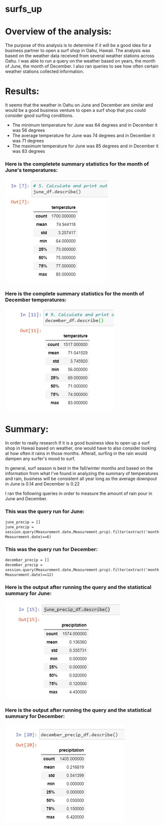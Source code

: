 # surfs_up

# Overview of the analysis:

The purpose of this analysis is to determine if it will be a good idea for a business partner to open a surf shop in Oahu, Hawaii. The analysis was based on the weather data received from several weather stations across Oahu. I was able to run a query on the weather based on years, the month of June, the month of December. I also ran queries to see how often certain weather stations collected information.

# Results:

It seems that the weather in Oahu on June and December are similar and would be a good business venture to open a surf shop that you could consider good surfing conditions.

  - The minimum temperature for June was 64 degrees and in December it was 56 degrees
  - The average temperature for June was 74 degrees and in December it was 71 degrees
  - The maximum temperature for June was 85 degrees and in December it was 83 degrees
  
 ### Here is the completete summary statistics for the month of June's temperatures:
  
  ![june_temp.png](june_temp.png)
  
 ### Here is the complete summary statistics for the month of December temperatures:
  
  ![december_temp.png](december_temp.png)
  

# Summary: 

In order to really research if it is a good business idea to open up a surf shop in Hawaii based on weather, one would have to also consider looking at how often it rains in those months. Afterall, surfing in the rain would dampen any surfer's mood to surf. 

In general, surf season is best in the fall/winter months and based on the information from what I've found in analyzing the summary of temperatures and rain, business will be consistent all year long as the average downpout in June is 0.14 and December is 0.22

I ran the following queries in order to measure the amount of rain pour in June and December.

### This was the query run for June:

```
june_precip = []
june_precip = session.query(Measurement.date,Measurement.prcp).filter(extract('month', Measurement.date)==6)
```

### This was the query run for December:
```
december_precip = []
december_precip = session.query(Measurement.date,Measurement.prcp).filter(extract('month', Measurement.date)==12)
```

### Here is the output after running the query and the statistical summary for June:

![june_precip.png](june_precip.png)

### Here is the output after running the query and the statistical summary for December:

![december_precip.png](december_precip.png)




